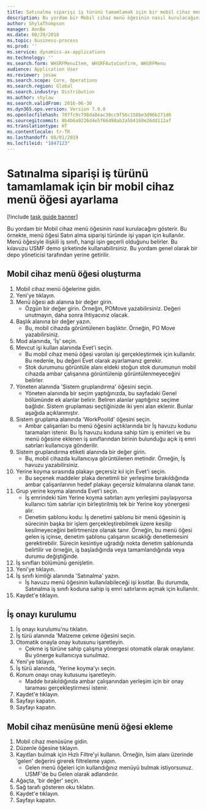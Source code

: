 ```yaml
---
title: Satınalma siparişi iş türünü tamamlamak için bir mobil cihaz menü öğesi ayarlama
description: Bu yordam bir Mobil cihaz menü öğesinin nasıl kurulacağını gösterir.
author: ShylaThompson
manager: AnnBe
ms.date: 08/29/2018
ms.topic: business-process
ms.prod: ''
ms.service: dynamics-ax-applications
ms.technology: ''
ms.search.form: WHSRFMenuItem, WHSRFAutoConfirm, WHSRFMenu
audience: Application User
ms.reviewer: josaw
ms.search.scope: Core, Operations
ms.search.region: Global
ms.search.industry: Distribution
ms.author: shylaw
ms.search.validFrom: 2016-06-30
ms.dyn365.ops.version: Version 7.0.0
ms.openlocfilehash: 707fc9c798da8eac30cc9f56c158be3d96b271d6
ms.sourcegitcommit: 8b4b6a9226d4e5f66498ab2a5b4160e26dd112af
ms.translationtype: HT
ms.contentlocale: tr-TR
ms.lasthandoff: 08/01/2019
ms.locfileid: "1847123"
---
```

# <a name="set-up-a-mobile-device-menu-item-for-completing-work-of-type-purchase-order"></a>Satınalma siparişi iş türünü tamamlamak için bir mobil cihaz menü öğesi ayarlama

[!include [task guide banner](../../includes/task-guide-banner.md)]

Bu yordam bir Mobil cihaz menü öğesinin nasıl kurulacağını gösterir. Bu örnekte, menü öğesi Satın alma siparişi türünde işi yapan için kullanılır. Menü öğesiyle ilişkili iş sınıfı, hangi işin geçerli olduğunu belirler. Bu kılavuzu USMF demo şirketinde kullanabilirsiniz. Bu yordam genel olarak bir depo yöneticisi tarafından yerine getirilir.


## <a name="create-a-mobile-device-menu-item"></a>Mobil cihaz menü öğesi oluşturma
1. Mobil cihaz menü öğelerine gidin.
2. Yeni'ye tıklayın.
3. Menü öğesi adı alanına bir değer girin.
    * Özgün bir değer girin. Örneğin, POMove yazabilirsiniz. Değeri unutmayın, daha sonra ihtiyacınız olacak.  
4. Başlık alanına bir değer yazın.
    * Bu, mobil cihazda görüntülenen başlıktır. Örneğin, PO Move yazabilirsiniz.  
5. Mod alanında, 'İş' seçin.
6. Mevcut işi kullan alanında Evet'i seçin.
    * Bu mobil cihaz menü öğesi varolan işi gerçekleştirmek için kullanılır. Bu nedenle, bu değeri Evet olarak ayarlamanız gerekir.  
    * Stok durumunu görüntüle alanı eldeki stoğun stok durumunun mobil cihazda ambar çalışanına görüntülenip görüntülenmeyeceğini belirler.  
7. Yöneten alanında 'Sistem gruplandırma' öğesini seçin.
    * Yöneten alanında bir seçim yaptığınızda, bu sayfadaki Genel bölümünde ek alanlar belirir. Beliren alanlar yaptığınız seçime bağlıdır. Sistem gruplaması seçtiğinizde iki yeni alan eklenir. Bunlar aşağıda açıklanmıştır.  
8. Sistem gruplama alanında 'WorkPoolId' öğesini seçin.
    * Ambar çalışanları bu menü öğesini açtıklarında bir İş havuzu kodunu taramaları istenir. Bu İş havuzu koduna sahip tüm iş emirleri ve bu menü öğesine eklenen iş sınıflarından birinin bulunduğu açık iş emri satırları kullanıcıya gönderilir.  
9. Sistem gruplandırma etiketi alanında bir değer girin.
    * Bu, mobil cihazda kullanıcıya görüntülenen metindir. Örneğin, İş havuzu yazabilirsiniz.  
10. Yerine koyma sırasında plakayı geçersiz kıl için Evet'i seçin.
    * Bu seçenek maddeler plaka denetimli bir yerleşime bırakıldığında ambar çalışanlarının hedef plakayı geçersiz kılmalarına olanak tanır.  
11. Grup yerine koyma alanında Evet'i seçin.
    * İş emrindeki tüm Yerine koyma satırları aynı yerleşimi paylaşıyorsa kullanıcı tüm satırlar için birleştirilmiş tek bir Yerine koy yönergesi alır.  
    * Denetim şablonu kodu: İş denetimi şablonu bir menü öğesinin iş sürecinin başka bir işlem gerçekleştirebilmek üzere kesilip kesilmeyeceğini belirtmenize olanak tanır. Örneğin, bu menü öğesi gelen iş içinse, denetim şablonu çalışanın sıcaklığı denetlemesini gerektirebilir. Sürecin kesintiye uğradığı nokta denetim şablonunda belirtilir ve örneğin, iş başladığında veya tamamlandığında veya durumu değiştiğinde.  
12. İş sınıfları bölümünü genişletin.
13. Yeni'ye tıklayın.
14. İş sınıfı kimliği alanında 'Satınalma' yazın.
    * İş havuzu menü öğesinin kullanılabileceği işi kısıtlar. Bu durumda, Satınalma iş sınıfı koduna sahip iş emri satırlarını açmak için kullanılır.  
15. Kaydet'e tıklayın.

## <a name="set-up-work-confirmation"></a>İş onayı kurulumu
1. İş onayı kurulumu'nu tıklatın.
2. İş türü alanında 'Malzeme çekme öğesini seçin.
3. Otomatik onayla onay kutusunu işaretleyin.
    * Çekme iş türüne sahip çalışma yönergesi otomatik olarak onaylanır. Bu yönerge kullanıcıya sunulmaz.  
4. Yeni'ye tıklayın.
5. İş türü alanında, 'Yerine koyma'yı seçin.
6. Konum onayı onay kutusunu işaretleyin.
    * Madde bırakıldığında ambar çalışanından yerleşim için bir onay taraması gerçekleştirmesi istenir.  
7. Kaydet'e tıklayın.
8. Sayfayı kapatın.
9. Sayfayı kapatın.

## <a name="add-the-menu-item-to-a-mobile-device-menu"></a>Mobil cihaz menüsüne menü öğesi ekleme
1. Mobil cihaz menüsüne gidin.
2. Düzenle öğesine tıklayın.
3. Kayıtları bulmak için Hızlı Filtre'yi kullanın. Örneğin, İsim alanı üzerinde 'gelen' değerini girerek filtreleme yapın.
    * Gelen menü öğeleri için kullandığınız menüyü bulmak istiyorsunuz. USMF'de bu Gelen olarak adlandırılır.  
4. Ağaçta, 'bir değer' seçin.
5. Sağ tarafı gösteren oku tıklatın.
6. Kaydet'e tıklayın.
7. Sayfayı kapatın.

